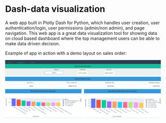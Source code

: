 # Dash-data visualization

A web app built in Plotly Dash for Python, which handles user creation, user authentication/login, user permissions (admin/non admin), and page navigation.
This web app is a great data visualization tool for showing data on cloud based dashboard where the top management users can be able to make data driven decision. 

Example of app in action with a demo layout on sales order:

![](salesorder.PNG)



